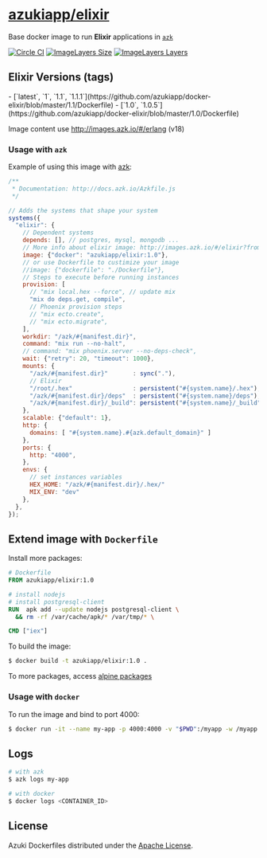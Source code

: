 [azukiapp/elixir](http://images.azk.io/#/elixir)
==================

Base docker image to run **Elixir** applications in [`azk`][azk]

[![Circle CI](https://circleci.com/gh/azukiapp/docker-elixir.svg?style=svg)][circle-ci]
[![ImageLayers Size](https://img.shields.io/imagelayers/image-size/azukiapp/elixir/latest.svg?style=plastic)][imageslayers]
[![ImageLayers Layers](https://img.shields.io/imagelayers/layers/azukiapp/elixir/latest.svg?style=plastic)][imageslayers]

Elixir Versions (tags)
---

<versions>
- [`latest`, `1`, `1.1`, `1.1.1`](https://github.com/azukiapp/docker-elixir/blob/master/1.1/Dockerfile)
- [`1.0`, `1.0.5`](https://github.com/azukiapp/docker-elixir/blob/master/1.0/Dockerfile)
</versions>

Image content use http://images.azk.io/#/erlang (v18)

### Usage with `azk`

Example of using this image with [azk][azk]:

```js
/**
 * Documentation: http://docs.azk.io/Azkfile.js
 */

// Adds the systems that shape your system
systems({
  "elixir": {
    // Dependent systems
    depends: [], // postgres, mysql, mongodb ...
    // More info about elixir image: http://images.azk.io/#/elixir?from=images-azkfile-elixir
    image: {"docker": "azukiapp/elixir:1.0"},
    // or use Dockerfile to custimize your image
    //image: {"dockerfile": "./Dockerfile"},
    // Steps to execute before running instances
    provision: [
      // "mix local.hex --force", // update mix
      "mix do deps.get, compile",
      // Phoenix provision steps
      // "mix ecto.create",
      // "mix ecto.migrate",
    ],
    workdir: "/azk/#{manifest.dir}",
    command: "mix run --no-halt",
    // command: "mix phoenix.server --no-deps-check",
    wait: {"retry": 20, "timeout": 1000},
    mounts: {
      "/azk/#{manifest.dir}"       : sync("."),
      // Elixir
      "/root/.hex"                 : persistent("#{system.name}/.hex"),
      "/azk/#{manifest.dir}/deps"  : persistent("#{system.name}/deps"),
      "/azk/#{manifest.dir}/_build": persistent("#{system.name}/_build"),
    },
    scalable: {"default": 1},
    http: {
      domains: [ "#{system.name}.#{azk.default_domain}" ]
    },
    ports: {
      http: "4000",
    },
    envs: {
      // set instances variables
      HEX_HOME: "/azk/#{manifest.dir}/.hex/"
      MIX_ENV: "dev"
    },
  },
});
```

## Extend image with `Dockerfile`

Install more packages:

```dockerfile
# Dockerfile
FROM azukiapp/elixir:1.0

# install nodejs
# install postgresql-client
RUN  apk add --update nodejs postgresql-client \
  && rm -rf /var/cache/apk/* /var/tmp/* \

CMD ["iex"]
```

To build the image:

```sh
$ docker build -t azukiapp/elixir:1.0 .
```

To more packages, access [alpine packages][alpine-packages]

### Usage with `docker`

To run the image and bind to port 4000:

```sh
$ docker run -it --name my-app -p 4000:4000 -v "$PWD":/myapp -w /myapp azukiapp/elixir:1.0 iex
```

Logs
---

```sh
# with azk
$ azk logs my-app

# with docker
$ docker logs <CONTAINER_ID>
```

## License

Azuki Dockerfiles distributed under the [Apache License][license].

[azk]: http://azk.io
[alpine-packages]: http://pkgs.alpinelinux.org/

[circle-ci]: https://circleci.com/gh/azukiapp/docker-elixir
[imageslayers]: https://imagelayers.io/?images=azukiapp/elixir:latest

[issues]: https://github.com/azukiapp/docker-elixir/issues
[license]: https://github.com/azukiapp/docker-elixir/blob/master/LICENSE
